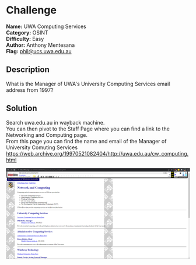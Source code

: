 # Challenge

**Name:** UWA Computing Services  
**Category:** OSINT  
**Difficulty:** Easy  
**Author:** Anthony Mentesana  
**Flag:** phil@ucs.uwa.edu.au  

## Description

What is the Manager of UWA's University Computing Services email address from 1997?  

## Solution

Search uwa.edu.au in wayback machine.  
You can then pivot to the Staff Page where you can find a link to the Networking and Computing page.  
From this page you can find the name and email of the Manager of University Comuting Services
https://web.archive.org/19970521082404/http://uwa.edu.au/cw_computing.html  

![](solution/Manager.PNG)